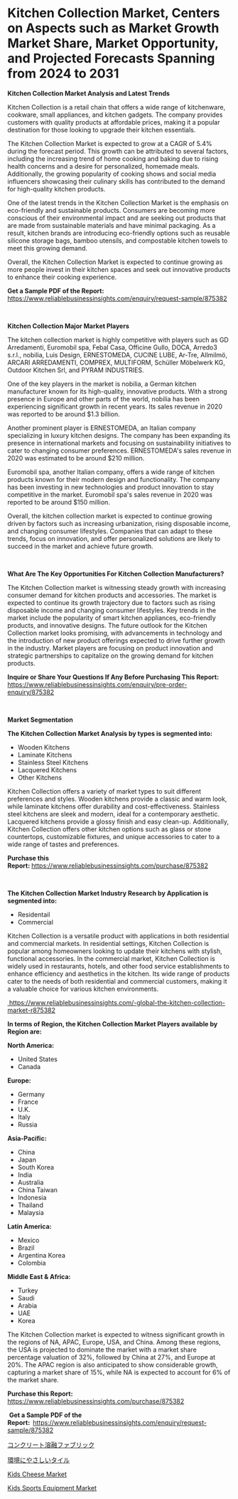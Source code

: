 <p><h1>Kitchen Collection Market, Centers on Aspects such as Market Growth Market Share, Market Opportunity, and Projected Forecasts Spanning from 2024 to 2031</h1></p><p><strong>Kitchen Collection Market Analysis and Latest Trends</strong></p>
<p><p>Kitchen Collection is a retail chain that offers a wide range of kitchenware, cookware, small appliances, and kitchen gadgets. The company provides customers with quality products at affordable prices, making it a popular destination for those looking to upgrade their kitchen essentials.</p><p>The Kitchen Collection Market is expected to grow at a CAGR of 5.4% during the forecast period. This growth can be attributed to several factors, including the increasing trend of home cooking and baking due to rising health concerns and a desire for personalized, homemade meals. Additionally, the growing popularity of cooking shows and social media influencers showcasing their culinary skills has contributed to the demand for high-quality kitchen products.</p><p>One of the latest trends in the Kitchen Collection Market is the emphasis on eco-friendly and sustainable products. Consumers are becoming more conscious of their environmental impact and are seeking out products that are made from sustainable materials and have minimal packaging. As a result, kitchen brands are introducing eco-friendly options such as reusable silicone storage bags, bamboo utensils, and compostable kitchen towels to meet this growing demand.</p><p>Overall, the Kitchen Collection Market is expected to continue growing as more people invest in their kitchen spaces and seek out innovative products to enhance their cooking experience.</p></p>
<p><strong>Get a Sample PDF of the Report:&nbsp;</strong> <a href="https://www.reliablebusinessinsights.com/enquiry/request-sample/875382">https://www.reliablebusinessinsights.com/enquiry/request-sample/875382</a></p>
<p>&nbsp;</p>
<p><strong>Kitchen Collection Major Market Players</strong></p>
<p><p>The kitchen collection market is highly competitive with players such as GD Arredamenti, Euromobil spa, Febal Casa, Officine Gullo, DOCA, Arredo3 s.r.l., nobilia, Luis Design, ERNESTOMEDA, CUCINE LUBE, Ar-Tre, Allmilmö, ARCARI ARREDAMENTI, COMPREX, MULTIFORM, Schüller Möbelwerk KG, Outdoor Kitchen Srl, and PYRAM INDUSTRIES.</p><p>One of the key players in the market is nobilia, a German kitchen manufacturer known for its high-quality, innovative products. With a strong presence in Europe and other parts of the world, nobilia has been experiencing significant growth in recent years. Its sales revenue in 2020 was reported to be around $1.3 billion.</p><p>Another prominent player is ERNESTOMEDA, an Italian company specializing in luxury kitchen designs. The company has been expanding its presence in international markets and focusing on sustainability initiatives to cater to changing consumer preferences. ERNESTOMEDA's sales revenue in 2020 was estimated to be around $210 million.</p><p>Euromobil spa, another Italian company, offers a wide range of kitchen products known for their modern design and functionality. The company has been investing in new technologies and product innovation to stay competitive in the market. Euromobil spa's sales revenue in 2020 was reported to be around $150 million.</p><p>Overall, the kitchen collection market is expected to continue growing driven by factors such as increasing urbanization, rising disposable income, and changing consumer lifestyles. Companies that can adapt to these trends, focus on innovation, and offer personalized solutions are likely to succeed in the market and achieve future growth.</p></p>
<p>&nbsp;</p>
<p><strong>What Are The Key Opportunities For Kitchen Collection Manufacturers?</strong></p>
<p><p>The Kitchen Collection market is witnessing steady growth with increasing consumer demand for kitchen products and accessories. The market is expected to continue its growth trajectory due to factors such as rising disposable income and changing consumer lifestyles. Key trends in the market include the popularity of smart kitchen appliances, eco-friendly products, and innovative designs. The future outlook for the Kitchen Collection market looks promising, with advancements in technology and the introduction of new product offerings expected to drive further growth in the industry. Market players are focusing on product innovation and strategic partnerships to capitalize on the growing demand for kitchen products.</p></p>
<p><strong>Inquire or Share Your Questions If Any Before Purchasing This Report:</strong> <a href="https://www.reliablebusinessinsights.com/enquiry/pre-order-enquiry/875382">https://www.reliablebusinessinsights.com/enquiry/pre-order-enquiry/875382</a></p>
<p>&nbsp;</p>
<p><strong>Market Segmentation</strong></p>
<p><strong>The Kitchen Collection Market Analysis by types is segmented into:</strong></p>
<p><ul><li>Wooden Kitchens</li><li>Laminate Kitchens</li><li>Stainless Steel Kitchens</li><li>Lacquered Kitchens</li><li>Other Kitchens</li></ul></p>
<p><p>Kitchen Collection offers a variety of market types to suit different preferences and styles. Wooden kitchens provide a classic and warm look, while laminate kitchens offer durability and cost-effectiveness. Stainless steel kitchens are sleek and modern, ideal for a contemporary aesthetic. Lacquered kitchens provide a glossy finish and easy clean-up. Additionally, Kitchen Collection offers other kitchen options such as glass or stone countertops, customizable fixtures, and unique accessories to cater to a wide range of tastes and preferences.</p></p>
<p><strong>Purchase this Report:&nbsp;</strong><a href="https://www.reliablebusinessinsights.com/purchase/875382">https://www.reliablebusinessinsights.com/purchase/875382</a></p>
<p>&nbsp;</p>
<p><strong>The Kitchen Collection Market Industry Research by Application is segmented into:</strong></p>
<p><ul><li>Residentail</li><li>Commercial</li></ul></p>
<p><p>Kitchen Collection is a versatile product with applications in both residential and commercial markets. In residential settings, Kitchen Collection is popular among homeowners looking to update their kitchens with stylish, functional accessories. In the commercial market, Kitchen Collection is widely used in restaurants, hotels, and other food service establishments to enhance efficiency and aesthetics in the kitchen. Its wide range of products cater to the needs of both residential and commercial customers, making it a valuable choice for various kitchen environments.</p></p>
<p><a href="https://www.reliablebusinessinsights.com/-global-the-kitchen-collection-market-r875382">&nbsp;https://www.reliablebusinessinsights.com/-global-the-kitchen-collection-market-r875382</a></p>
<p><strong>In terms of Region, the Kitchen Collection Market Players available by Region are:</strong></p>
<p>
    <p> <strong> North America: </strong>
        <ul>
            <li>United States</li>
            <li>Canada</li>
        </ul>
        </p> 
    <p> <strong> Europe: </strong>
        <ul>
            <li>Germany</li>
            <li>France</li>
            <li>U.K.</li>
            <li>Italy</li>
            <li>Russia</li>
        </ul>
        </p> 
    <p> <strong> Asia-Pacific: </strong>
        <ul>
            <li>China</li>
            <li>Japan</li>
            <li>South Korea</li>
            <li>India</li>
            <li>Australia</li>
            <li>China Taiwan</li>
            <li>Indonesia</li>
            <li>Thailand</li>
            <li>Malaysia</li>
        </ul>
        </p> 
    <p> <strong> Latin America: </strong>
        <ul>
            <li>Mexico</li>
            <li>Brazil</li>
            <li>Argentina Korea</li>
            <li>Colombia</li>
        </ul>
        </p> 
    <p> <strong> Middle East & Africa: </strong>
        <ul>
            <li>Turkey</li>
            <li>Saudi</li>
            <li>Arabia</li>
            <li>UAE</li>
            <li>Korea</li>
        </ul>
    </p>
    </p>
<p><p>The Kitchen Collection market is expected to witness significant growth in the regions of NA, APAC, Europe, USA, and China. Among these regions, the USA is projected to dominate the market with a market share percentage valuation of 32%, followed by China at 27%, and Europe at 20%. The APAC region is also anticipated to show considerable growth, capturing a market share of 15%, while NA is expected to account for 6% of the market share.</p></p>
<p><strong>Purchase this Report: </strong><a href="https://www.reliablebusinessinsights.com/purchase/875382">https://www.reliablebusinessinsights.com/purchase/875382</a></p>
<p>&nbsp;<strong>Get a Sample PDF of the Report:&nbsp;&nbsp;</strong><a href="https://www.reliablebusinessinsights.com/enquiry/request-sample/875382">https://www.reliablebusinessinsights.com/enquiry/request-sample/875382</a></p>
<p><strong></strong></p>
<p><p><a href="https://github.com/BrionnaBoyle/Market-Research-Report-List-1/blob/main/323094484746.md">コンクリート溶融ファブリック</a></p><p><a href="https://github.com/JerelSchulit20231/Market-Research-Report-List-1/blob/main/439843384745.md">環境にやさしいタイル</a></p><p><a href="https://github.com/RosemarieLeffler2023/Market-Research-Report-List-1/blob/main/kids-cheese-market.md">Kids Cheese Market</a></p><p><a href="https://github.com/susanjprice2023/Market-Research-Report-List-1/blob/main/kids-sports-equipment-market.md">Kids Sports Equipment Market</a></p></p>